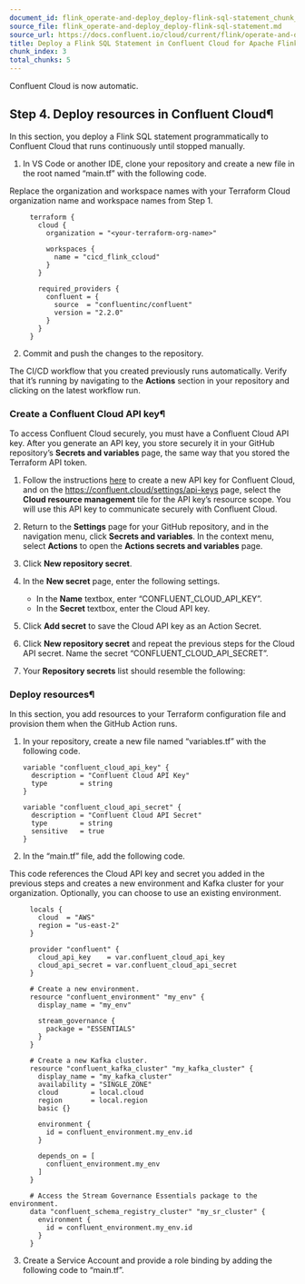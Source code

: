 ```yaml
---
document_id: flink_operate-and-deploy_deploy-flink-sql-statement_chunk_3
source_file: flink_operate-and-deploy_deploy-flink-sql-statement.md
source_url: https://docs.confluent.io/cloud/current/flink/operate-and-deploy/deploy-flink-sql-statement.html
title: Deploy a Flink SQL Statement in Confluent Cloud for Apache Flink
chunk_index: 3
total_chunks: 5
---
```


Confluent Cloud is now automatic.

## Step 4. Deploy resources in Confluent Cloud¶

In this section, you deploy a Flink SQL statement programmatically to Confluent Cloud that runs continuously until stopped manually.

  1. In VS Code or another IDE, clone your repository and create a new file in the root named “main.tf” with the following code.

Replace the organization and workspace names with your Terraform Cloud organization name and workspace names from Step 1.

         terraform {
           cloud {
             organization = "<your-terraform-org-name>"

             workspaces {
               name = "cicd_flink_ccloud"
             }
           }

           required_providers {
             confluent = {
               source  = "confluentinc/confluent"
               version = "2.2.0"
             }
           }
         }

  2. Commit and push the changes to the repository.

The CI/CD workflow that you created previously runs automatically. Verify that it’s running by navigating to the **Actions** section in your repository and clicking on the latest workflow run.

### Create a Confluent Cloud API key¶

To access Confluent Cloud securely, you must have a Confluent Cloud API key. After you generate an API key, you store securely it in your GitHub repository’s **Secrets and variables** page, the same way that you stored the Terraform API token.

  1. Follow the instructions [here](../../security/authenticate/workload-identities/service-accounts/api-keys/manage-api-keys.html#cloud-cloud-api-keys) to create a new API key for Confluent Cloud, and on the <https://confluent.cloud/settings/api-keys> page, select the **Cloud resource management** tile for the API key’s resource scope. You will use this API key to communicate securely with Confluent Cloud.

  2. Return to the **Settings** page for your GitHub repository, and in the navigation menu, click **Secrets and variables**. In the context menu, select **Actions** to open the **Actions secrets and variables** page.

  3. Click **New repository secret**.

  4. In the **New secret** page, enter the following settings.

     * In the **Name** textbox, enter “CONFLUENT_CLOUD_API_KEY”.
     * In the **Secret** textbox, enter the Cloud API key.
  5. Click **Add secret** to save the Cloud API key as an Action Secret.

  6. Click **New repository secret** and repeat the previous steps for the Cloud API secret. Name the secret “CONFLUENT_CLOUD_API_SECRET”.

  7. Your **Repository secrets** list should resemble the following:

[](../../_images/flink-terraform-github-actions-secrets.png)

### Deploy resources¶

In this section, you add resources to your Terraform configuration file and provision them when the GitHub Action runs.

  1. In your repository, create a new file named “variables.tf” with the following code.

         variable "confluent_cloud_api_key" {
           description = "Confluent Cloud API Key"
           type        = string
         }

         variable "confluent_cloud_api_secret" {
           description = "Confluent Cloud API Secret"
           type        = string
           sensitive   = true
         }

  2. In the “main.tf” file, add the following code.

This code references the Cloud API key and secret you added in the previous steps and creates a new environment and Kafka cluster for your organization. Optionally, you can choose to use an existing environment.

         locals {
           cloud  = "AWS"
           region = "us-east-2"
         }

         provider "confluent" {
           cloud_api_key    = var.confluent_cloud_api_key
           cloud_api_secret = var.confluent_cloud_api_secret
         }

         # Create a new environment.
         resource "confluent_environment" "my_env" {
           display_name = "my_env"

           stream_governance {
             package = "ESSENTIALS"
           }
         }

         # Create a new Kafka cluster.
         resource "confluent_kafka_cluster" "my_kafka_cluster" {
           display_name = "my_kafka_cluster"
           availability = "SINGLE_ZONE"
           cloud        = local.cloud
           region       = local.region
           basic {}

           environment {
             id = confluent_environment.my_env.id
           }

           depends_on = [
             confluent_environment.my_env
           ]
         }

         # Access the Stream Governance Essentials package to the environment.
         data "confluent_schema_registry_cluster" "my_sr_cluster" {
           environment {
             id = confluent_environment.my_env.id
           }
         }

  3. Create a Service Account and provide a role binding by adding the following code to “main.tf”.
